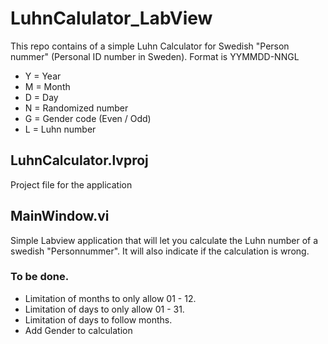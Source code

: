 # LuhnCalulator_LabView
This repo contains of a simple Luhn Calculator for Swedish "Person nummer" (Personal ID number in Sweden).
Format is YYMMDD-NNGL
- Y = Year
- M = Month
- D = Day
- N = Randomized number
- G = Gender code (Even / Odd)
- L = Luhn number

## LuhnCalculator.lvproj
Project file for the application

## MainWindow.vi
Simple Labview application that will let you calculate the Luhn number of a swedish "Personnummer".
It will also indicate if the calculation is wrong.

### To be done.
- Limitation of months to only allow 01 - 12.
- Limitation of days to only allow 01 - 31.
- Limitation of days to follow months.
- Add Gender to calculation
